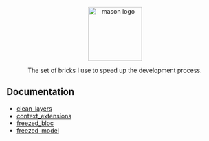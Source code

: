 <p align="center">
<img src="https://raw.githubusercontent.com/felangel/mason/master/assets/mason_full.png" height="125" alt="mason logo" />
</p>

<p align="center">
The set of bricks I use to speed up the development process.
</p>

## Documentation
- [clean_layers](https://github.com/cem256/mason_bricks/tree/master/bricks/clean_layers)
- [context_extensions](https://github.com/cem256/mason_bricks/tree/master/bricks/context_extensions)
- [freezed_bloc](https://github.com/cem256/mason_bricks/tree/master/bricks/freezed_bloc)
- [freezed_model](https://github.com/cem256/mason_bricks/tree/master/bricks/freezed_model)
